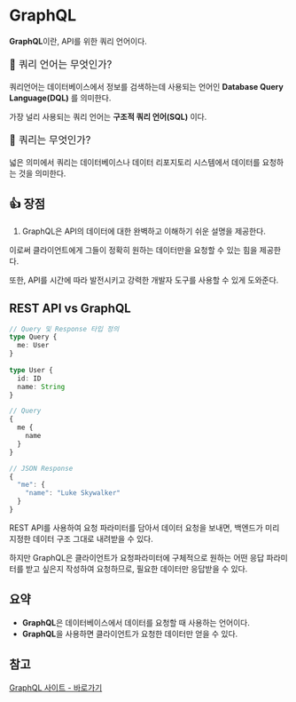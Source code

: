 # GraphQL

**GraphQL**이란, API를 위한 쿼리 언어이다.

<p style="font-size:18px;">🤔 쿼리 언어는 무엇인가?</p>

쿼리언어는 데이터베이스에서 정보를 검색하는데 사용되는 언어인 **Database Query Language(DQL)** 를 의미한다.

가장 널리 사용되는 쿼리 언어는 **구조적 쿼리 언어(SQL)** 이다.

<p style="font-size:18px;">🤔 쿼리는 무엇인가?</p>

넓은 의미에서 쿼리는 데이터베이스나 데이터 리포지토리 시스템에서 데이터를 요청하는 것을 의미한다.

## 👍 장점

1. GraphQL은 API의 데이터에 대한 완벽하고 이해하기 쉬운 설명을 제공한다.

이로써 클라이언트에게 그들이 정확히 원하는 데이터만을 요청할 수 있는 힘을 제공한다.

또한, API를 시간에 따라 발전시키고 강력한 개발자 도구를 사용할 수 있게 도와준다.

## REST API vs GraphQL

```ts
// Query 및 Response 타입 정의
type Query {
  me: User
}
 
type User {
  id: ID
  name: String
}

// Query
{
  me {
    name
  }
}

// JSON Response
{
  "me": {
    "name": "Luke Skywalker"
  }
}
```

REST API를 사용하여 요청 파라미터를 담아서 데이터 요청을 보내면, 백엔드가 미리 지정한 데이터 구조 그대로 내려받을 수 있다.

하지만 GraphQL은 클라이언트가 요청파라미터에 구체적으로 원하는 어떤 응답 파라미터를 받고 싶은지 작성하여 요청하므로, 필요한 데이터만 응답받을 수 있다.


## 요약

- **GraphQL**은 데이터베이스에서 데이터를 요청할 때 사용하는 언어이다.
- **GraphQL**을 사용하면 클라이언트가 요청한 데이터만 얻을 수 있다.

## 참고

[GraphQL 사이트 - 바로가기](https://graphql.org/)